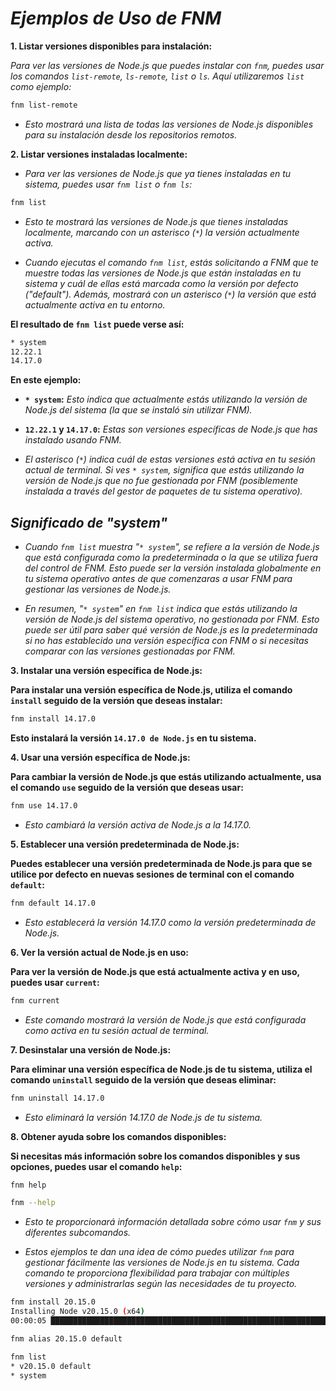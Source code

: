 # ***Ejemplos de Uso de FNM***

**1. Listar versiones disponibles para instalación:**

*Para ver las versiones de Node.js que puedes instalar con `fnm`, puedes usar los comandos `list-remote`, `ls-remote`, `list` o `ls`. Aquí utilizaremos `list` como ejemplo:*

```bash
fnm list-remote
```

- *Esto mostrará una lista de todas las versiones de Node.js disponibles para su instalación desde los repositorios remotos.*

**2. Listar versiones instaladas localmente:**

- *Para ver las versiones de Node.js que ya tienes instaladas en tu sistema, puedes usar `fnm list` o `fnm ls`:*

```bash
fnm list
```

- *Esto te mostrará las versiones de Node.js que tienes instaladas localmente, marcando con un asterisco (`*`) la versión actualmente activa.*

- *Cuando ejecutas el comando `fnm list`, estás solicitando a FNM que te muestre todas las versiones de Node.js que están instaladas en tu sistema y cuál de ellas está marcada como la versión por defecto ("default"). Además, mostrará con un asterisco (`*`) la versión que está actualmente activa en tu entorno.*

**El resultado de `fnm list` puede verse así:**

```bash
* system
12.22.1
14.17.0
```

**En este ejemplo:**

- **`* system`:** *Esto indica que actualmente estás utilizando la versión de Node.js del sistema (la que se instaló sin utilizar FNM).*
- **`12.22.1` y `14.17.0`:** *Estas son versiones específicas de Node.js que has instalado usando FNM.*

- *El asterisco (`*`) indica cuál de estas versiones está activa en tu sesión actual de terminal. Si ves `* system`, significa que estás utilizando la versión de Node.js que no fue gestionada por FNM (posiblemente instalada a través del gestor de paquetes de tu sistema operativo).*

## ***Significado de "system"***

- *Cuando `fnm list` muestra "`* system`", se refiere a la versión de Node.js que está configurada como la predeterminada o la que se utiliza fuera del control de FNM. Esto puede ser la versión instalada globalmente en tu sistema operativo antes de que comenzaras a usar FNM para gestionar las versiones de Node.js.*

- *En resumen, "`* system`" en `fnm list` indica que estás utilizando la versión de Node.js del sistema operativo, no gestionada por FNM. Esto puede ser útil para saber qué versión de Node.js es la predeterminada si no has establecido una versión específica con FNM o si necesitas comparar con las versiones gestionadas por FNM.*

**3. Instalar una versión específica de Node.js:**

**Para instalar una versión específica de Node.js, utiliza el comando `install` seguido de la versión que deseas instalar:**

```bash
fnm install 14.17.0
```

**Esto instalará la versión `14.17.0 de Node.js` en tu sistema.**

**4. Usar una versión específica de Node.js:**

**Para cambiar la versión de Node.js que estás utilizando actualmente, usa el comando `use` seguido de la versión que deseas usar:**

```bash
fnm use 14.17.0
```

- *Esto cambiará la versión activa de Node.js a la 14.17.0.*

**5. Establecer una versión predeterminada de Node.js:**

**Puedes establecer una versión predeterminada de Node.js para que se utilice por defecto en nuevas sesiones de terminal con el comando `default`:**

```bash
fnm default 14.17.0
```

- *Esto establecerá la versión 14.17.0 como la versión predeterminada de Node.js.*

**6. Ver la versión actual de Node.js en uso:**

**Para ver la versión de Node.js que está actualmente activa y en uso, puedes usar `current`:**

```bash
fnm current
```

- *Este comando mostrará la versión de Node.js que está configurada como activa en tu sesión actual de terminal.*

**7. Desinstalar una versión de Node.js:**

**Para eliminar una versión específica de Node.js de tu sistema, utiliza el comando `uninstall` seguido de la versión que deseas eliminar:**

```bash
fnm uninstall 14.17.0
```

- *Esto eliminará la versión 14.17.0 de Node.js de tu sistema.*

**8. Obtener ayuda sobre los comandos disponibles:**

**Si necesitas más información sobre los comandos disponibles y sus opciones, puedes usar el comando `help`:**

```bash
fnm help
```

```bash
fnm --help
```

- *Esto te proporcionará información detallada sobre cómo usar `fnm` y sus diferentes subcomandos.*

- *Estos ejemplos te dan una idea de cómo puedes utilizar `fnm` para gestionar fácilmente las versiones de Node.js en tu sistema. Cada comando te proporciona flexibilidad para trabajar con múltiples versiones y administrarlas según las necesidades de tu proyecto.*

```bash
fnm install 20.15.0
Installing Node v20.15.0 (x64)
00:00:05 ███████████████████████████████████████████████████████████████████████████ 24.43 MiB/24.43 MiB (4.66 MiB/s, 0s)
```

```bash
fnm alias 20.15.0 default
```

```bash
fnm list
* v20.15.0 default
* system
```

